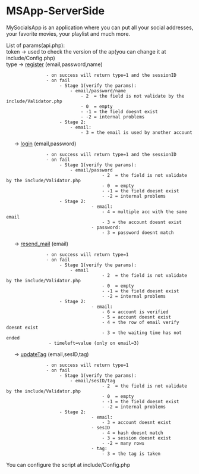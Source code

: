 # MSApp-ServerSide
MySocialsApp is an application where you can put all your social addresses, your favorite movies, your playlist and much more.

List of params(api.php):<br/>
token -> used to check the version of the ap(you can change it at include/Config.php)<br/>
type  -> [register](https://github.com/mstefan2002/MSApp-ServerSide/blob/main/request/Request_Register.php) (email,password,name)
```
               - on success will return type=1 and the sessionID
               - on fail
               		- Stage 1(verify the params):
               			- email/password/name
               				- 2  = the field is not validate by the include/Validator.php
               				- 0  = empty
               				- -1 = the field doesnt exist
               				- -2 = internal problems
               		- Stage 2:
               			- email:
               				- 3 = the email is used by another account
```

  ``   ``-> [login](https://github.com/mstefan2002/MSApp-ServerSide/blob/main/request/Request_Login.php) (email,password)
```
               - on success will return type=1 and the sessionID
               - on fail
               		- Stage 1(verify the params):
               			- email/password
                              		- 2  = the field is not validate by the include/Validator.php
                              		- 0  = empty
                              		- -1 = the field doesnt exist
                              		- -2 = internal problems
               		- Stage 2:
                              	- email:
                              		- 4 = multiple acc with the same email
                              		- 3 = the account doesnt exist
                              	- password:
                              		- 3 = password doesnt match
```
  ``   ``-> [resend_mail](https://github.com/mstefan2002/MSApp-ServerSide/blob/main/request/Request_Resend_Mail.php) (email)
```
               - on success will return type=1
               - on fail
               		- Stage 1(verify the params):
               			- email
                              		- 2  = the field is not validate by the include/Validator.php
                              		- 0  = empty
                              		- -1 = the field doesnt exist
                              		- -2 = internal problems
               		- Stage 2:
                              	- email:
                              		- 6 = account is verified
                              		- 5 = account doesnt exist
                              		- 4 = the row of email verify doesnt exist
                              		- 3 = the waiting time has not ended
				- timeleft=value (only on email=3)
```
  ``   ``-> [updateTag](https://github.com/mstefan2002/MSApp-ServerSide/blob/main/request/Request_UpdateTag.php) (email,sesID,tag) 
```
               - on success will return type=1
               - on fail
               		- Stage 1(verify the params):
               			- email/sesID/tag
                              		- 2  = the field is not validate by the include/Validator.php
                              		- 0  = empty
                              		- -1 = the field doesnt exist
                              		- -2 = internal problems
               		- Stage 2:
                              	- email:
                              		- 3 = account doesnt exist
                              	- sesID
                              		- 4 = hash doesnt match
                              		- 3 = session doesnt exist
                              		- -2 = many rows
                              	- tag:
                              		- 3 = the tag is taken
```


You can configure the script at include/Config.php


